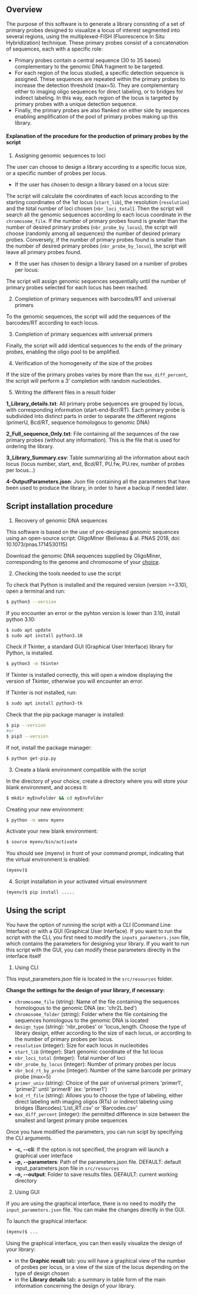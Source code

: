 ## Overview

The purpose of this software is to generate a library consisting of a set of primary probes designed to visualize a locus of interest segmented into several regions, using the multiplexed-FISH (Fluorescence In Situ Hybridization) technique. These primary probes consist of a concatenation of sequences, each with a specific role:

- Primary probes contain a central sequence (30 to 35 bases) complementary to the genomic DNA fragment to be targeted.
- For each region of the locus studied, a specific detection sequence is assigned.  These sequences are repeated within the primary probes to increase the detection threshold (max=5). They are complementary either to imaging oligo sequences for direct labeling, or to bridges for indirect labeling. In this way, each region of the locus is targeted by primary probes with a unique detection sequence.
- Finally, the primary probes are also flanked on either side by sequences enabling amplification of the pool of primary probes making up this library.

#### Explanation of the procedure for the production of primary probes by the script

1. Assigning genomic sequences to loci

The user can choose to design a library according to a specific locus size, or a specific number of probes per locus. 

- If the user has chosen to design a library based on a locus size:

The script will calculate the coordinates of each locus according to the starting coordinates of the 1st locus (`start_lib`), the resolution (`resolution`) and the total number of loci chosen (`nbr_loci_total`).
Then the script will search all the genomic sequences according to each locus coordinate in the `chromosome_file`. If the number of primary probes found is greater than the number of desired primary probes (`nbr_probe_by_locus`), the script will choose (randomly among all sequences) the number of desired primary probes. Conversely, if the number of primary probes found is smaller than the number of desired primary probes (`nbr_probe_by_locus`), the script will leave all primary probes found.

- If the user has chosen to design a library based on a number of probes per locus:

The script will assign genomic sequences sequentially until the number of primary probes selected for each locus has been reached.

2. Completion of primary sequences with barcodes/RT and universal primers 

To the genomic sequences, the script will add the sequences of the barcodes/RT according to each locus.

3. Completion of primary sequences with universal primers 

Finally, the script will add identical sequences to the ends of the primary probes, enabling the oligo pool to be amplified.

4. Verification of the homogeneity of the size of the probes 

If the size of the primary probes varies by more than the `max_diff_percent`, the script will perform a 3' completion with random nucleotides.

5. Writing the different files in a result folder

**1_Library_details.txt**: All primary probe sequences are grouped by locus, with corresponding information (start-end-Bcr/RT). Each primary probe is subdivided into distinct parts in order to separate the different regions (primerU, Bcd/RT, sequence homologous to genomic DNA)  

**2_Full_sequence_Only.txt**: File containing all the sequences of the raw primary probes (without any information). This is the file that is used for ordering the library.  

**3_Library_Summary.csv**: Table summarizing all the information about each locus (locus number, start, end, Bcd/RT, PU.fw, PU.rev, number of probes per locus...)   

**4-OutputParameters.json**: Json file containing all the parameters that have been used to produce the library, in order to have a backup if needed later. 



## Script installation procedure

1. Recovery of genomic DNA sequences

This software is based on the use of pre-designed genomic sequences using an open-source script: OligoMiner (Beliveau & al. PNAS 2018, doi: 10.1073/pnas.1714530115)

Download the genomic DNA sequences supplied by OligoMiner, corresponding to the genome and chromosome of your [choice](https://oligopaints.hms.harvard.edu/genome-files).

2. Checking the tools needed to use the script

To check that Python is installed and the required version (version >=3.10), open a terminal and run:

```bash
$ python3 --version
```

If you encounter an error or the pyhton version is lower than 3.10, install python 3.10:

```bash
$ sudo apt update
$ sudo apt install python3.10 
```

Check if Tkinter, a standard GUI (Graphical User Interface) library for Python, is installed.

```bash
$ python3 -m tkinter
```

If Tkinter is installed correctly, this will open a window displaying the version of Tkinter, otherwise you will encounter an error.

If Tkinter is not installed, run:

```bash
$ sudo apt install python3-tk
```

Check that the pip package manager is installed:

```bash
$ pip --version 
#or
$ pip3 --version
```

If not, install the package manager:

```bash
$ python get-pip.py
```

3. Create a blank environment compatible with the script

In the directory of your choice, create a directory where you will store your blank environment, and access it:

```bash
$ mkdir myEnvFolder && cd myEnvFolder
```

Creating your new environment:

```bash
$ python -m venv myenv
```

Activate your new blank environment:

```bash
$ source myenv/bin/activate
```

You should see (myenv) in front of your command prompt, indicating that the virtual environment is enabled:

```bash
(myenv)$
```

4. Script installation in your activated virtual environment

```bash
(myenv)$ pip install .....
```



## Using the script

You have the option of running the script with a CLI (Command Line Interface) or with a GUI (Graphical User Interface).
If you want to run the script with the CLI, you first need to modify the `inputs_parameters.json` file, which contains the parameters for designing your library.
If you want to run this script with the GUI, you can modify these parameters directly in the interface itself

1. Using CLI

This input_parameters.json file is located in the `src/resources` folder.

**Change the settings for the design of your library, if necessary:**  

- `chromosome_file` (string): Name of the file containing the sequences homologous to the genomic DNA (ex: 'chr2L.bed') 
- `chromosome_folder` (string): Folder where the file containing the sequences homologous to the genomic DNA is located
- `design_type` (string): 'nbr_probes' or 'locus_length. Choose the type of library design, either according to the size of each locus, or according to the number of primary probes per locus. 
- `resolution` (integer): Size for each locus in nucleotides
- `start_lib` (integer): Start genomic coordinate of the 1st locus
- `nbr_loci_total` (integer): Total number of loci
- `nbr_probe_by_locus` (integer): Number of primary probes per locus
- `nbr_bcd_rt_by_probe` (integer): Number of the same barcode per primary probe (max=5)
- `primer_univ` (string): Choice of the pair of universal primers 'primer1', 'primer2' until 'primer8' (ex: 'primer1')
- `bcd_rt_file` (string): Allows you to choose the type of labeling, either direct labeling with imaging oligos (RTs) or indirect labeling using bridges (Barcodes).'List_RT.csv' or 'Barcodes.csv'
- `max_diff_percent` (integer): the permitted difference in size between the smallest and largest primary probe sequences

Once you have modified the parameters, you can run scipt by specifying the CLI arguments.

- **-c, --cli**:    If the option is not specified, the program will launch a graphical user interface
- **-p, --parameters**:    Path of the parameters.json file. DEFAULT: default input_parameters.json file in `src/resources`
- **-o, --output**:     Folder to save results files. DEFAULT: current working directory

2. Using GUI

If you are using the graphical interface, there is no need to modify the `input_parameters.json` file. You can make the changes directly in the GUI.

To launch the graphical interface:

```bash
(myenv)$ ...
```

Using the graphical interface, you can then easily visualize the design of your library:

- in the **Graphic result** tab: you will have a graphical view of the number of probes per locus, or a view of the size of the locus depending on the type of design chosen
- in the **Library details** tab: a summary in table form of the main information concerning the design of your library.



